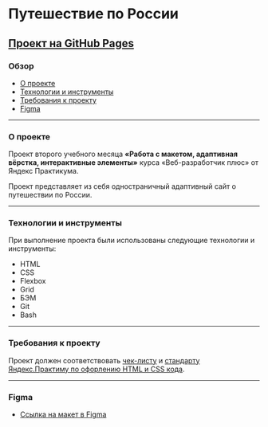 # Путешествие по России

## [Проект на GitHub Pages](https://maxsavostyanov.github.io/russian-travel/)
### Обзор
* [О проекте](#о-проекте)
* [Технологии и инструменты](#технологии-и-инструменты)
* [Требования к проекту](#требования-к-проекту)
* [Figma](#figma)
---
### О проекте

Проект второго учебного месяца **«Работа с макетом, адаптивная вёрстка, интерактивные элементы»** курса «Веб-разработчик плюс» от Яндекс Практикума.

Проект представляет из себя одностраничный адаптивный сайт о путешествии по России. 

---
### Технологии и инструменты

При выполнение проекта были использованы следующие технологии и инструменты:
- HTML
- CSS
- Flexbox
- Grid
- БЭМ
- Git
- Bash
---
### Требования к проекту

Проект должен соответствовать [чек-листу](https://code.s3.yandex.net/web-developer/checklists-pdf/web-plus/checklist-2.pdf) и [стандарту Яндекс.Практиму по офорлению HTML и CSS кода](https://code.s3.yandex.net/web-developer/static/design-rules/index.html).

---
### Figma

* [Ссылка на макет в Figma](https://www.figma.com/file/5S2WSbEFL6awjVWJ0NWL8Q/Sprint-3_-Russia-_-desktop-mobile?node-id=28503%3A0)

